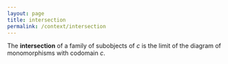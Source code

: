 ```yaml
---
layout: page
title: intersection
permalink: /context/intersection
---
```

The **intersection** of a family of subobjects of $c$ is the limit of the diagram of monomorphisms with codomain $c$.
